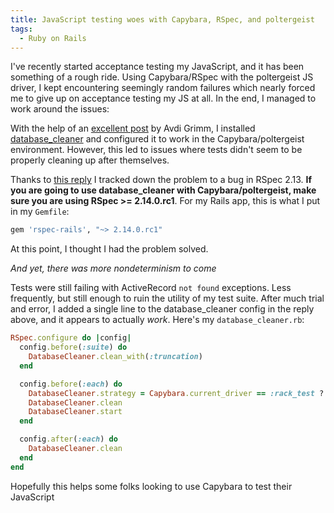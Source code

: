 ```yaml
---
title: JavaScript testing woes with Capybara, RSpec, and poltergeist
tags:
  - Ruby on Rails
---
```

I've recently started acceptance testing my JavaScript, and it has been something of a rough ride. Using Capybara/RSpec with the poltergeist JS driver, I kept encountering seemingly random failures which nearly forced me to give up on acceptance testing my JS at all. In the end, I managed to work around the issues:

With the help of an [excellent post][1] by Avdi Grimm, I installed [database_cleaner][2] and configured it to work in the Capybara/poltergeist environment. However, this led to issues where tests didn't seem to be properly cleaning up after themselves.
<span id="more"></span>

Thanks to [this reply][3] I tracked down the problem to a bug in RSpec 2.13. **If you are going to use database_cleaner with Capybara/poltergeist, make sure you are using RSpec >= 2.14.0.rc1**. For my Rails app, this is what I put in my `Gemfile`:

```ruby
gem 'rspec-rails', "~> 2.14.0.rc1"
```

At this point, I thought I had the problem solved.

*And yet, there was more nondeterminism to come*

Tests were still failing with ActiveRecord `not found` exceptions. Less frequently, but still enough to ruin the utility of my test suite. After much trial and error, I added a single line to the database_cleaner config in the reply above, and it appears to actually *work*. Here's my `database_cleaner.rb`:

```ruby
RSpec.configure do |config|
  config.before(:suite) do
    DatabaseCleaner.clean_with(:truncation)
  end

  config.before(:each) do
    DatabaseCleaner.strategy = Capybara.current_driver == :rack_test ? :transaction : :truncation
    DatabaseCleaner.clean
    DatabaseCleaner.start
  end

  config.after(:each) do
    DatabaseCleaner.clean
  end
end
```

Hopefully this helps some folks looking to use Capybara to test their JavaScript

[1]: http://devblog.avdi.org/2012/08/31/configuring-database_cleaner-with-rails-rspec-capybara-and-selenium/
[2]: https://github.com/bmabey/database_cleaner
[3]: http://devblog.avdi.org/2012/08/31/configuring-database_cleaner-with-rails-rspec-capybara-and-selenium/#comment-935743168
